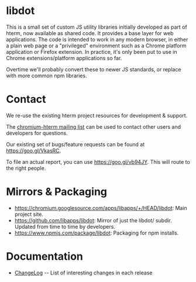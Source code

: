 # libdot

This is a small set of custom JS utility libraries initially developed as part
of hterm, now available as shared code.  It provides a base layer for web
applications.  The code is intended to work in any modern browser, in either a
plain web page or a "privileged" environment such as a Chrome platform
application or Firefox extension.  In practice, it's only been put to use in
Chrome extensions/platform applications so far.

Overtime we'll probably convert these to newer JS standards, or replace with
more common npm libraries.

# Contact

We re-use the existing hterm project resources for development & support.

The [chromium-hterm mailing list] can be used to contact other users and
developers for questions.

Our existing set of bugs/feature requests can be found at
<https://goo.gl/VkasRC>.

To file an actual report, you can use <https://goo.gl/vb94JY>.  This will route
to the right people.

# Mirrors & Packaging

* https://chromium.googlesource.com/apps/libapps/+/HEAD/libdot: Main project site.
* https://github.com/libapps/libdot: Mirror of just the libdot/ subdir.
  Updated from time to time by developers.
* https://www.npmjs.com/package/libdot: Packaging for npm installs.

# Documentation

* [ChangeLog](./docs/ChangeLog.md) -- List of interesting changes in each release

[chromium-hterm mailing list]: https://groups.google.com/a/chromium.org/forum/?fromgroups#!forum/chromium-hterm

